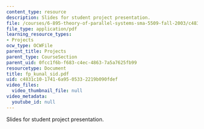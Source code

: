 ```yaml
---
content_type: resource
description: Slides for student project presentation.
file: /courses/6-895-theory-of-parallel-systems-sma-5509-fall-2003/c4831c1017416a9505332219b090fdef_fp_kunal_sid.pdf
file_type: application/pdf
learning_resource_types:
- Projects
ocw_type: OCWFile
parent_title: Projects
parent_type: CourseSection
parent_uid: 0fcc1f6b-f683-c4ec-4863-7a5a7625fb99
resourcetype: Document
title: fp_kunal_sid.pdf
uid: c4831c10-1741-6a95-0533-2219b090fdef
video_files:
  video_thumbnail_file: null
video_metadata:
  youtube_id: null
---
```

Slides for student project presentation.

